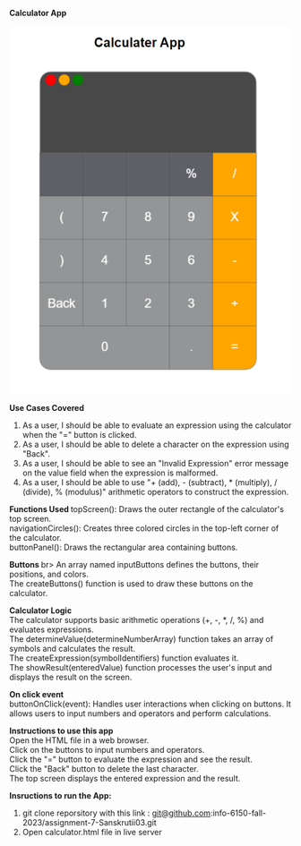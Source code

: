 <b>Calculator App</b> <br>

<img src='mycalciOutput.png'>


<b>Use Cases Covered </b>
1. As a user, I should be able to evaluate an expression using the calculator when the "=" button is clicked.<br>
2. As a user, I should be able to delete a character on the expression using "Back". <br>
3. As a user, I should be able to see an "Invalid Expression" error message on the value field when the expression is malformed. <br>
4. As a user, I should be able to use "+ (add), - (subtract), * (multiply), / (divide), % (modulus)" arithmetic operators to construct the expression. <br>

<b>Functions Used </b>
topScreen(): Draws the outer rectangle of the calculator's top screen. <br>
navigationCircles(): Creates three colored circles in the top-left corner of the calculator. <br>
buttonPanel(): Draws the rectangular area containing buttons.<br>

<b>Buttons </b> br> 
An array named inputButtons defines the buttons, their positions, and colors. <br>
The createButtons() function is used to draw these buttons on the calculator.<br>


<b>Calculator Logic </b><br>
The calculator supports basic arithmetic operations (+, -, *, /, %) and evaluates expressions. <br>
The determineValue(determineNumberArray) function takes an array of symbols and calculates the result. <br>
The createExpression(symbolIdentifiers) function evaluates it. <br>
The showResult(enteredValue) function processes the user's input and displays the result on the screen. <br>


<b>On click event </b><br>
buttonOnClick(event): Handles user interactions when clicking on buttons. It allows users to input numbers and operators and perform calculations. <br>


<b>Instructions to use this app </b> <br>
Open the HTML file in a web browser. <br>
Click on the buttons to input numbers and operators. <br>
Click the "=" button to evaluate the expression and see the result. <br>
Click the "Back" button to delete the last character. <br>
The top screen displays the entered expression and the result. <br>

<b>Insructions to run the App: </b> <br>
1. git clone reporsitory with this link : git@github.com:info-6150-fall-2023/assignment-7-Sanskrutii03.git <br>
2. Open calculator.html file in live server <br>




